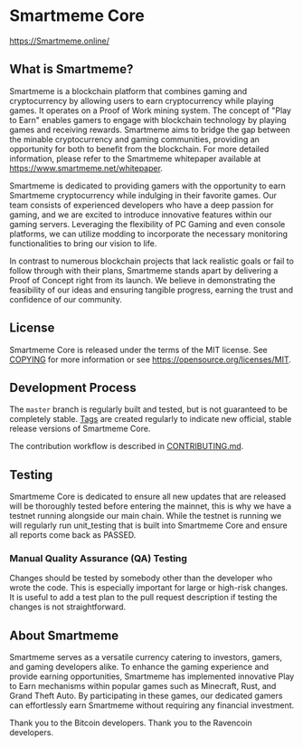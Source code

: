 Smartmeme Core
==================================

https://Smartmeme.online/

What is Smartmeme?
-----------------
Smartmeme is a blockchain platform that combines gaming and cryptocurrency by allowing users to earn cryptocurrency while playing games. It operates on a Proof of Work mining system. The concept of "Play to Earn" enables gamers to engage with blockchain technology by playing games and receiving rewards. Smartmeme aims to bridge the gap between the minable cryptocurrency and gaming communities, providing an opportunity for both to benefit from the blockchain. For more detailed information, please refer to the Smartmeme whitepaper available at https://www.smartmeme.net/whitepaper.

Smartmeme is dedicated to providing gamers with the opportunity to earn Smartmeme cryptocurrency while indulging in their favorite games. Our team consists of experienced developers who have a deep passion for gaming, and we are excited to introduce innovative features within our gaming servers. Leveraging the flexibility of PC Gaming and even console platforms, we can utilize modding to incorporate the necessary monitoring functionalities to bring our vision to life.

In contrast to numerous blockchain projects that lack realistic goals or fail to follow through with their plans, Smartmeme stands apart by delivering a Proof of Concept right from its launch. We believe in demonstrating the feasibility of our ideas and ensuring tangible progress, earning the trust and confidence of our community.

License
-------

Smartmeme Core is released under the terms of the MIT license. See [COPYING](COPYING) for more
information or see https://opensource.org/licenses/MIT.

Development Process
-------------------

The `master` branch is regularly built and tested, but is not guaranteed to be
completely stable. [Tags](https://github.com/SmartmemeChain/Smartmeme/tags) are created
regularly to indicate new official, stable release versions of Smartmeme Core.

The contribution workflow is described in [CONTRIBUTING.md](CONTRIBUTING.md).

Testing
-------
Smartmeme Core is dedicated to ensure all new updates that are released will be thoroughly tested before entering the mainnet, this is why we have a testnet running alongside our main chain. While the testnet is running we will regularly run unit_testing that is built into Smartmeme Core and ensure all reports come back as PASSED.


### Manual Quality Assurance (QA) Testing

Changes should be tested by somebody other than the developer who wrote the
code. This is especially important for large or high-risk changes. It is useful
to add a test plan to the pull request description if testing the changes is
not straightforward.

About Smartmeme
--------------

Smartmeme serves as a versatile currency catering to investors, gamers, and gaming developers alike. To enhance the gaming experience and provide earning opportunities, Smartmeme has implemented innovative Play to Earn mechanisms within popular games such as Minecraft, Rust, and Grand Theft Auto. By participating in these games, our dedicated gamers can effortlessly earn Smartmeme without requiring any financial investment.

Thank you to the Bitcoin developers.
Thank you to the Ravencoin developers.
